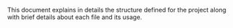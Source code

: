 This document explains in details the structure defined for the project along with brief details about each file and its usage.